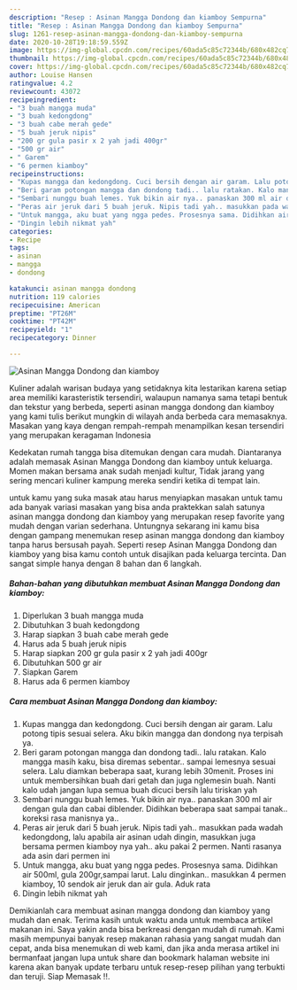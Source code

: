 ```yaml
---
description: "Resep : Asinan Mangga Dondong dan kiamboy Sempurna"
title: "Resep : Asinan Mangga Dondong dan kiamboy Sempurna"
slug: 1261-resep-asinan-mangga-dondong-dan-kiamboy-sempurna
date: 2020-10-28T19:18:59.559Z
image: https://img-global.cpcdn.com/recipes/60ada5c85c72344b/680x482cq70/asinan-mangga-dondong-dan-kiamboy-foto-resep-utama.jpg
thumbnail: https://img-global.cpcdn.com/recipes/60ada5c85c72344b/680x482cq70/asinan-mangga-dondong-dan-kiamboy-foto-resep-utama.jpg
cover: https://img-global.cpcdn.com/recipes/60ada5c85c72344b/680x482cq70/asinan-mangga-dondong-dan-kiamboy-foto-resep-utama.jpg
author: Louise Hansen
ratingvalue: 4.2
reviewcount: 43072
recipeingredient:
- "3 buah mangga muda"
- "3 buah kedongdong"
- "3 buah cabe merah gede"
- "5 buah jeruk nipis"
- "200 gr gula pasir x 2 yah jadi 400gr"
- "500 gr air"
- " Garem"
- "6 permen kiamboy"
recipeinstructions:
- "Kupas mangga dan kedongdong. Cuci bersih dengan air garam. Lalu potong tipis sesuai selera. Aku bikin mangga dan dondong nya terpisah ya."
- "Beri garam potongan mangga dan dondong tadi.. lalu ratakan. Kalo mangga masih kaku, bisa diremas sebentar.. sampai lemesnya sesuai selera. Lalu diamkan beberapa saat, kurang lebih 30menit. Proses ini untuk membersihkan buah dari getah dan juga nglemesin buah. Nanti kalo udah jangan lupa semua buah dicuci bersih lalu tiriskan yah"
- "Sembari nunggu buah lemes. Yuk bikin air nya.. panaskan 300 ml air dengan gula dan cabai diblender. Didihkan beberapa saat sampai tanak.. koreksi rasa manisnya ya.."
- "Peras air jeruk dari 5 buah jeruk. Nipis tadi yah.. masukkan pada wadah kedongdong, lalu apabila air asinan udah dingin, masukkan juga bersama permen kiamboy nya yah.. aku pakai 2 permen. Nanti rasanya ada asin dari permen ini"
- "Untuk mangga, aku buat yang ngga pedes. Prosesnya sama. Didihkan air 500ml, gula 200gr,sampai larut. Lalu dinginkan.. masukkan 4 permen kiamboy, 10 sendok air jeruk dan air gula. Aduk rata"
- "Dingin lebih nikmat yah"
categories:
- Recipe
tags:
- asinan
- mangga
- dondong

katakunci: asinan mangga dondong 
nutrition: 119 calories
recipecuisine: American
preptime: "PT26M"
cooktime: "PT42M"
recipeyield: "1"
recipecategory: Dinner

---
```



![Asinan Mangga Dondong dan kiamboy](https://img-global.cpcdn.com/recipes/60ada5c85c72344b/680x482cq70/asinan-mangga-dondong-dan-kiamboy-foto-resep-utama.jpg)

Kuliner adalah warisan budaya yang setidaknya kita lestarikan karena setiap area memiliki karasteristik tersendiri, walaupun namanya sama tetapi bentuk dan tekstur yang berbeda, seperti asinan mangga dondong dan kiamboy yang kami tulis berikut mungkin di wilayah anda berbeda cara memasaknya. Masakan yang kaya dengan rempah-rempah menampilkan kesan tersendiri yang merupakan keragaman Indonesia



Kedekatan rumah tangga bisa ditemukan dengan cara mudah. Diantaranya adalah memasak Asinan Mangga Dondong dan kiamboy untuk keluarga. Momen makan bersama anak sudah menjadi kultur, Tidak jarang yang sering mencari kuliner kampung mereka sendiri ketika di tempat lain.

untuk kamu yang suka masak atau harus menyiapkan masakan untuk tamu ada banyak variasi masakan yang bisa anda praktekkan salah satunya asinan mangga dondong dan kiamboy yang merupakan resep favorite yang mudah dengan varian sederhana. Untungnya sekarang ini kamu bisa dengan gampang menemukan resep asinan mangga dondong dan kiamboy tanpa harus bersusah payah.
Seperti resep Asinan Mangga Dondong dan kiamboy yang bisa kamu contoh untuk disajikan pada keluarga tercinta. Dan sangat simple hanya dengan 8 bahan dan 6 langkah.


<!--inarticleads1-->

##### Bahan-bahan yang dibutuhkan membuat Asinan Mangga Dondong dan kiamboy:

1. Diperlukan 3 buah mangga muda
1. Dibutuhkan 3 buah kedongdong
1. Harap siapkan 3 buah cabe merah gede
1. Harus ada 5 buah jeruk nipis
1. Harap siapkan 200 gr gula pasir x 2 yah jadi 400gr
1. Dibutuhkan 500 gr air
1. Siapkan  Garem
1. Harus ada 6 permen kiamboy




<!--inarticleads2-->

##### Cara membuat  Asinan Mangga Dondong dan kiamboy:

1. Kupas mangga dan kedongdong. Cuci bersih dengan air garam. Lalu potong tipis sesuai selera. Aku bikin mangga dan dondong nya terpisah ya.
1. Beri garam potongan mangga dan dondong tadi.. lalu ratakan. Kalo mangga masih kaku, bisa diremas sebentar.. sampai lemesnya sesuai selera. Lalu diamkan beberapa saat, kurang lebih 30menit. Proses ini untuk membersihkan buah dari getah dan juga nglemesin buah. Nanti kalo udah jangan lupa semua buah dicuci bersih lalu tiriskan yah
1. Sembari nunggu buah lemes. Yuk bikin air nya.. panaskan 300 ml air dengan gula dan cabai diblender. Didihkan beberapa saat sampai tanak.. koreksi rasa manisnya ya..
1. Peras air jeruk dari 5 buah jeruk. Nipis tadi yah.. masukkan pada wadah kedongdong, lalu apabila air asinan udah dingin, masukkan juga bersama permen kiamboy nya yah.. aku pakai 2 permen. Nanti rasanya ada asin dari permen ini
1. Untuk mangga, aku buat yang ngga pedes. Prosesnya sama. Didihkan air 500ml, gula 200gr,sampai larut. Lalu dinginkan.. masukkan 4 permen kiamboy, 10 sendok air jeruk dan air gula. Aduk rata
1. Dingin lebih nikmat yah




Demikianlah cara membuat asinan mangga dondong dan kiamboy yang mudah dan enak. Terima kasih untuk waktu anda untuk membaca artikel makanan ini. Saya yakin anda bisa berkreasi dengan mudah di rumah. Kami masih mempunyai banyak resep makanan rahasia yang sangat mudah dan cepat, anda bisa menemukan di web kami, dan jika anda merasa artikel ini bermanfaat jangan lupa untuk share dan bookmark halaman website ini karena akan banyak update terbaru untuk resep-resep pilihan yang terbukti dan teruji. Siap Memasak !!. 
